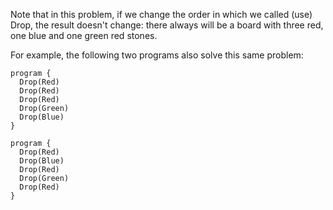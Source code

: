 Note that in this problem, if we change the order in which we called (use) Drop, the result doesn't change: there always will be a board with three red, one blue and one green red stones.
 
For example, the following two programs also solve this same problem:
```gobstones
program {
  Drop(Red)
  Drop(Red)
  Drop(Red)
  Drop(Green)
  Drop(Blue)
}
```

```gobstones
program {
  Drop(Red)
  Drop(Blue)
  Drop(Red)
  Drop(Green)
  Drop(Red)
}
```
